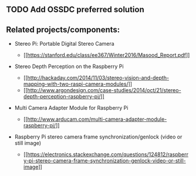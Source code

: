 
## TODO Add OSSDC preferred solution

## Related projects/components:

- Stereo Pi: Portable Digital Stereo Camera 
    - [[https://stanford.edu/class/ee367/Winter2016/Masood_Report.pdf]]

- Stereo Depth Perception on the Raspberry Pi
    - [[http://hackaday.com/2014/11/03/stereo-vision-and-depth-mapping-with-two-raspi-camera-modules/]]
    - [[http://www.argondesign.com/case-studies/2014/oct/21/stereo-depth-perception-raspberry-pi/]]

- Multi Camera Adapter Module for Raspberry Pi
    - [[http://www.arducam.com/multi-camera-adapter-module-raspberry-pi/]]

- Raspberry Pi stereo camera frame synchronization/genlock (video or still image)
    - [[https://electronics.stackexchange.com/questions/124812/raspberry-pi-stereo-camera-frame-synchronization-genlock-video-or-still-image]]

